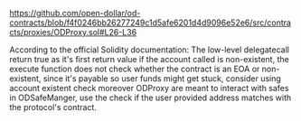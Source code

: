 https://github.com/open-dollar/od-contracts/blob/f4f0246bb26277249c1d5afe6201d4d9096e52e6/src/contracts/proxies/ODProxy.sol#L26-L36

According to the official Solidity documentation: The low-level delegatecall return true as it's first return value if the account called is non-existent, the execute function does not check whether the contract is an EOA or non-existent, since it's payable so user funds might get stuck, consider using account existent check moreover ODProxy are meant to interact with safes in ODSafeManger, use the check if the user provided address matches with the protocol's contract.